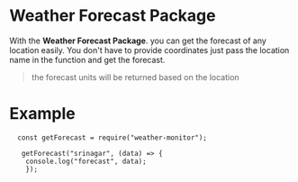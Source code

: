 # Weather Forecast Package

With the **Weather Forecast Package**. you can get the forecast of any location easily. You don't have to provide coordinates just pass the location name in the function and get the forecast.

> the forecast units will be returned based on the location

# Example

      const getForecast = require("weather-monitor");

       getForecast("srinagar", (data) => {
      	console.log("forecast", data);
      	});
